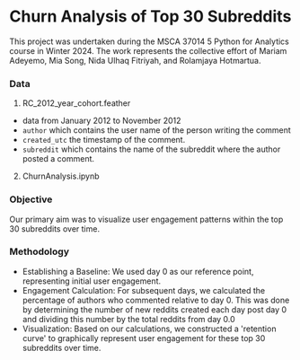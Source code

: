 # Churn Analysis of Top 30 Subreddits
This project was undertaken during the MSCA 37014 5 Python for Analytics course in Winter 2024. The work represents the collective effort of Mariam Adeyemo, Mia Song, Nida Ulhaq Fitriyah, and Rolamjaya Hotmartua.

### Data
1. RC_2012_year_cohort.feather
- data from January 2012 to November 2012
- `author` which contains the user name of the person writing the comment
- `created_utc` the timestamp of the comment.
- `subreddit` which contains the name of the subreddit where the author posted a comment.
2. ChurnAnalysis.ipynb

### Objective
Our primary aim was to visualize user engagement patterns within the top 30 subreddits over time.

### Methodology
- Establishing a Baseline: We used day 0 as our reference point, representing initial user engagement.
- Engagement Calculation: For subsequent days, we calculated the percentage of authors who commented relative to day 0. This was done by determining the number of new reddits created each day post day 0 and dividing this number by the total reddits from day 0.0
- Visualization: Based on our calculations, we constructed a 'retention curve' to graphically represent user engagement for these top 30 subreddits over time.
